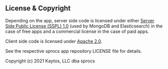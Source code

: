 ## License & Copyright

Depending on the app, server side code is licensed under either [Server Side Public License (SSPL) 1.0](https://www.mongodb.com/licensing/server-side-public-license) (used by MongoDB and Elasticsearch) in the case of free apps and a commercial license in the case of paid apps.

Client side code is licensed under [Apache 2.0](https://opensource.org/licenses/Apache-2.0).

See the respective sprocs app repository LICENSE file for details.

Copyright (c) 2021 Kaytos, LLC dba sprocs
